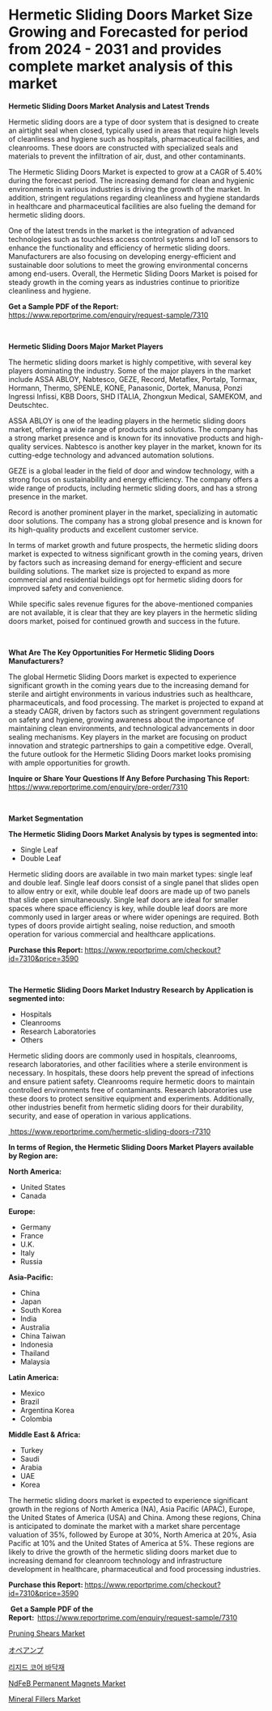 <p><h1>Hermetic Sliding Doors Market Size Growing and Forecasted for period from 2024 - 2031 and provides complete market analysis of this market</h1></p><p><strong>Hermetic Sliding Doors Market Analysis and Latest Trends</strong></p>
<p><p>Hermetic sliding doors are a type of door system that is designed to create an airtight seal when closed, typically used in areas that require high levels of cleanliness and hygiene such as hospitals, pharmaceutical facilities, and cleanrooms. These doors are constructed with specialized seals and materials to prevent the infiltration of air, dust, and other contaminants.</p><p>The Hermetic Sliding Doors Market is expected to grow at a CAGR of 5.40% during the forecast period. The increasing demand for clean and hygienic environments in various industries is driving the growth of the market. In addition, stringent regulations regarding cleanliness and hygiene standards in healthcare and pharmaceutical facilities are also fueling the demand for hermetic sliding doors.</p><p>One of the latest trends in the market is the integration of advanced technologies such as touchless access control systems and IoT sensors to enhance the functionality and efficiency of hermetic sliding doors. Manufacturers are also focusing on developing energy-efficient and sustainable door solutions to meet the growing environmental concerns among end-users. Overall, the Hermetic Sliding Doors Market is poised for steady growth in the coming years as industries continue to prioritize cleanliness and hygiene.</p></p>
<p><strong>Get a Sample PDF of the Report:&nbsp;</strong> <a href="https://www.reportprime.com/enquiry/request-sample/7310">https://www.reportprime.com/enquiry/request-sample/7310</a></p>
<p>&nbsp;</p>
<p><strong>Hermetic Sliding Doors Major Market Players</strong></p>
<p><p>The hermetic sliding doors market is highly competitive, with several key players dominating the industry. Some of the major players in the market include ASSA ABLOY, Nabtesco, GEZE, Record, Metaflex, Portalp, Tormax, Hormann, Thermo, SPENLE, KONE, Panasonic, Dortek, Manusa, Ponzi Ingressi Infissi, KBB Doors, SHD ITALIA, Zhongxun Medical, SAMEKOM, and Deutschtec.</p><p>ASSA ABLOY is one of the leading players in the hermetic sliding doors market, offering a wide range of products and solutions. The company has a strong market presence and is known for its innovative products and high-quality services. Nabtesco is another key player in the market, known for its cutting-edge technology and advanced automation solutions.</p><p>GEZE is a global leader in the field of door and window technology, with a strong focus on sustainability and energy efficiency. The company offers a wide range of products, including hermetic sliding doors, and has a strong presence in the market.</p><p>Record is another prominent player in the market, specializing in automatic door solutions. The company has a strong global presence and is known for its high-quality products and excellent customer service.</p><p>In terms of market growth and future prospects, the hermetic sliding doors market is expected to witness significant growth in the coming years, driven by factors such as increasing demand for energy-efficient and secure building solutions. The market size is projected to expand as more commercial and residential buildings opt for hermetic sliding doors for improved safety and convenience.</p><p>While specific sales revenue figures for the above-mentioned companies are not available, it is clear that they are key players in the hermetic sliding doors market, poised for continued growth and success in the future.</p></p>
<p>&nbsp;</p>
<p><strong>What Are The Key Opportunities For Hermetic Sliding Doors Manufacturers?</strong></p>
<p><p>The global Hermetic Sliding Doors market is expected to experience significant growth in the coming years due to the increasing demand for sterile and airtight environments in various industries such as healthcare, pharmaceuticals, and food processing. The market is projected to expand at a steady CAGR, driven by factors such as stringent government regulations on safety and hygiene, growing awareness about the importance of maintaining clean environments, and technological advancements in door sealing mechanisms. Key players in the market are focusing on product innovation and strategic partnerships to gain a competitive edge. Overall, the future outlook for the Hermetic Sliding Doors market looks promising with ample opportunities for growth.</p></p>
<p><strong>Inquire or Share Your Questions If Any Before Purchasing This Report:</strong> <a href="https://www.reportprime.com/enquiry/pre-order/7310">https://www.reportprime.com/enquiry/pre-order/7310</a></p>
<p>&nbsp;</p>
<p><strong>Market Segmentation</strong></p>
<p><strong>The Hermetic Sliding Doors Market Analysis by types is segmented into:</strong></p>
<p><ul><li>Single Leaf</li><li>Double Leaf</li></ul></p>
<p><p>Hermetic sliding doors are available in two main market types: single leaf and double leaf. Single leaf doors consist of a single panel that slides open to allow entry or exit, while double leaf doors are made up of two panels that slide open simultaneously. Single leaf doors are ideal for smaller spaces where space efficiency is key, while double leaf doors are more commonly used in larger areas or where wider openings are required. Both types of doors provide airtight sealing, noise reduction, and smooth operation for various commercial and healthcare applications.</p></p>
<p><strong>Purchase this Report:&nbsp;</strong><a href="https://www.reportprime.com/checkout?id=7310&price=3590">https://www.reportprime.com/checkout?id=7310&price=3590</a></p>
<p>&nbsp;</p>
<p><strong>The Hermetic Sliding Doors Market Industry Research by Application is segmented into:</strong></p>
<p><ul><li>Hospitals</li><li>Cleanrooms</li><li>Research Laboratories</li><li>Others</li></ul></p>
<p><p>Hermetic sliding doors are commonly used in hospitals, cleanrooms, research laboratories, and other facilities where a sterile environment is necessary. In hospitals, these doors help prevent the spread of infections and ensure patient safety. Cleanrooms require hermetic doors to maintain controlled environments free of contaminants. Research laboratories use these doors to protect sensitive equipment and experiments. Additionally, other industries benefit from hermetic sliding doors for their durability, security, and ease of operation in various applications.</p></p>
<p><a href="https://www.reportprime.com/hermetic-sliding-doors-r7310">&nbsp;https://www.reportprime.com/hermetic-sliding-doors-r7310</a></p>
<p><strong>In terms of Region, the Hermetic Sliding Doors Market Players available by Region are:</strong></p>
<p>
    <p> <strong> North America: </strong>
        <ul>
            <li>United States</li>
            <li>Canada</li>
        </ul>
        </p> 
    <p> <strong> Europe: </strong>
        <ul>
            <li>Germany</li>
            <li>France</li>
            <li>U.K.</li>
            <li>Italy</li>
            <li>Russia</li>
        </ul>
        </p> 
    <p> <strong> Asia-Pacific: </strong>
        <ul>
            <li>China</li>
            <li>Japan</li>
            <li>South Korea</li>
            <li>India</li>
            <li>Australia</li>
            <li>China Taiwan</li>
            <li>Indonesia</li>
            <li>Thailand</li>
            <li>Malaysia</li>
        </ul>
        </p> 
    <p> <strong> Latin America: </strong>
        <ul>
            <li>Mexico</li>
            <li>Brazil</li>
            <li>Argentina Korea</li>
            <li>Colombia</li>
        </ul>
        </p> 
    <p> <strong> Middle East & Africa: </strong>
        <ul>
            <li>Turkey</li>
            <li>Saudi</li>
            <li>Arabia</li>
            <li>UAE</li>
            <li>Korea</li>
        </ul>
    </p>
    </p>
<p><p>The hermetic sliding doors market is expected to experience significant growth in the regions of North America (NA), Asia Pacific (APAC), Europe, the United States of America (USA) and China. Among these regions, China is anticipated to dominate the market with a market share percentage valuation of 35%, followed by Europe at 30%, North America at 20%, Asia Pacific at 10% and the United States of America at 5%. These regions are likely to drive the growth of the hermetic sliding doors market due to increasing demand for cleanroom technology and infrastructure development in healthcare, pharmaceutical and food processing industries.</p></p>
<p><strong>Purchase this Report: </strong><a href="https://www.reportprime.com/checkout?id=7310&price=3590">https://www.reportprime.com/checkout?id=7310&price=3590</a></p>
<p>&nbsp;<strong>Get a Sample PDF of the Report:&nbsp;&nbsp;</strong><a href="https://www.reportprime.com/enquiry/request-sample/7310">https://www.reportprime.com/enquiry/request-sample/7310</a></p>
<p><strong></strong></p>
<p><p><a href="https://github.com/RickHolmes3/Market-Research-Report-List-4/blob/main/pruning-shears-market.md">Pruning Shears Market</a></p><p><a href="https://github.com/zekaoe592392/Market-Research-Report-List-1/blob/main/121692723968.md">オペアンプ</a></p><p><a href="https://medium.com/@midge5687567/%EA%B0%95%ED%99%94-%EC%BD%94%EC%96%B4-%EB%B0%94%EB%8B%A5-%EC%8B%9C%EC%9E%A5-%EA%B7%9C%EB%AA%A8-cagr-%ED%8A%B8%EB%A0%8C%EB%93%9C-2024-2030-391ad6d7e26d">리지드 코어 바닥재</a></p><p><a href="https://www.linkedin.com/pulse/ndfeb-permanent-magnets-market-analysis-size-global-industry-36kmc?trackingId=IWicWNQCk%2BS9zijqs4jX4A%3D%3D">NdFeB Permanent Magnets Market</a></p><p><a href="https://www.linkedin.com/pulse/global-mineral-fillers-market-size-trends-insights-projections-5sykc?trackingId=FyGgW4nLvvLu2nPrjzb5SQ%3D%3D">Mineral Fillers Market</a></p></p>